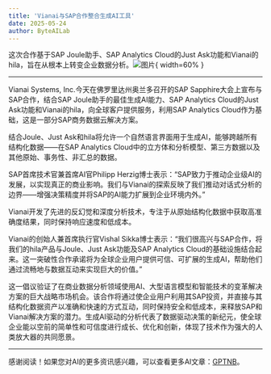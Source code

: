 ```yaml
---
title: 'Vianai与SAP合作整合生成AI工具'
date: 2025-05-24
author: ByteAILab
---
```


这次合作基于SAP Joule助手、SAP Analytics Cloud的Just Ask功能和Vianai的hila，旨在从根本上转变企业数据分析。![图片](https://ai-techpark.com/wp-content/uploads/Vianai.jpg){ width=60% }

---
Vianai Systems, Inc.今天在佛罗里达州奥兰多召开的SAP Sapphire大会上宣布与SAP合作，结合SAP Joule助手的最佳生成AI能力、SAP Analytics Cloud的Just Ask功能和Vianai的hila，向全球客户提供服务，利用SAP Analytics Cloud作为基础，这是一部分SAP商务数据云解决方案。

结合Joule、Just Ask和hila将允许一个自然语言界面用于生成AI，能够跨越所有结构化数据——在SAP Analytics Cloud中的立方体和分析模型、第三方数据以及其他原始、事务性、非汇总的数据。

SAP首席技术官兼首席AI官Philipp Herzig博士表示：“SAP致力于推动企业级AI的发展，以实现真正的商业影响。我们与Vianai的探索反映了我们推动对话式分析的边界——增强决策精度并将SAP的AI能力扩展到企业环境内外。”

Vianai开发了先进的反幻觉和深度分析技术，专注于从原始结构化数据中获取高准确度结果，同时保持响应速度和低成本。

Vianai的创始人兼首席执行官Vishal Sikka博士表示：“我们很高兴与SAP合作，将我们的hila产品与Joule、Just Ask功能及SAP Analytics Cloud的基础设施结合起来。这一突破性合作承诺将为全球企业用户提供可信、可扩展的生成AI，帮助他们通过流畅地与数据互动来实现巨大的价值。”

这一倡议验证了在商业数据分析领域使用AI、大型语言模型和智能技术的变革解决方案的巨大战略市场机会。该合作将通过使企业用户利用其SAP投资，并直接与其结构化数据资产以准确和快速的方式互动，同时保持安全和低成本，来释放SAP和Vianai解决方案的潜力。生成AI驱动的分析代表了数据驱动决策的新纪元，使全球企业能以空前的简单性和可信度进行成长、优化和创新，体现了技术作为强大的人类放大器的共同愿景。

---
感谢阅读！如果您对AI的更多资讯感兴趣，可以查看更多AI文章：[GPTNB](https://gptnb.com)。